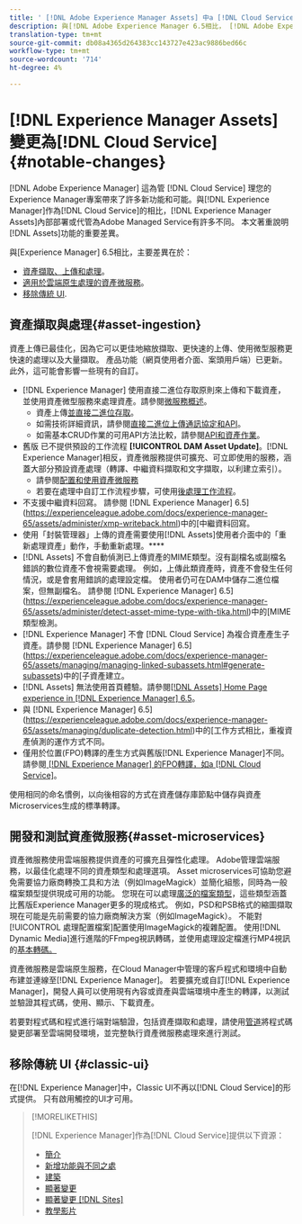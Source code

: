 ```yaml
---
title: ' [!DNL Adobe Experience Manager Assets] 中a [!DNL Cloud Service]的顯著變化'
description: 與[!DNL Adobe Experience Manager 6.5相比， [!DNL Adobe Experience Manager Assets] in [!DNL Experience Manager] as a [!DNL Cloud Service] 的顯著變更。
translation-type: tm+mt
source-git-commit: db08a4365d264383cc143727e423ac9886bed66c
workflow-type: tm+mt
source-wordcount: '714'
ht-degree: 4%

---
```



# [!DNL Experience Manager Assets]變更為[!DNL Cloud Service] {#notable-changes}

[!DNL Adobe Experience Manager] 這為管 [!DNL Cloud Service] 理您的Experience Manager專案帶來了許多新功能和可能。與[!DNL Experience Manager]作為[!DNL Cloud Service]的相比，[!DNL Experience Manager Assets]內部部署或代管為Adobe Managed Service有許多不同。 本文著重說明[!DNL Assets]功能的重要差異。

與[Experience Manager] 6.5相比，主要差異在於：

* [資產擷取、上傳和處理](#asset-ingestion)。
* [適用於雲端原生處理的資產微服務](#asset-microservices)。
* [移除傳統 UI](#classic-ui).

## 資產擷取與處理{#asset-ingestion}

資產上傳已最佳化，因為它可以更佳地縮放擷取、更快速的上傳、使用微型服務更快速的處理以及大量擷取。 產品功能（網頁使用者介面、案頭用戶端）已更新。 此外，這可能會影響一些現有的自訂。

* [!DNL Experience Manager] 使用直接二進位存取原則來上傳和下載資產，並使用資產微型服務來處理資產。請參閱[微服務概述](/help/assets/asset-microservices-overview.md)。
   * 資產上傳[並直接二進位存取](/help/assets/asset-microservices-overview.md#asset-upload-with-direct-binary-access)。
   * 如需技術詳細資訊，請參閱[直接二進位上傳通訊協定和API](/help/assets/developer-reference-material-apis.md#upload-binary)。
   * 如需基本CRUD作業的可用API方法比較，請參閱[API和資產作業](/help/assets/developer-reference-material-apis.md#use-cases-and-apis)。
* 舊版 已不提供預設的工作流程 **[!UICONTROL DAM Asset Update]**。[!DNL Experience Manager]相反，資產微服務提供可擴充、可立即使用的服務，涵蓋大部分預設資產處理（轉譯、中繼資料擷取和文字擷取，以利建立索引）。
   * 請參閱[配置和使用資產微服務](/help/assets/asset-microservices-configure-and-use.md)
   * 若要在處理中自訂工作流程步驟，可使用[後處理工作流程](/help/assets/asset-microservices-configure-and-use.md#post-processing-workflows)。
* 不支援中繼資料回寫。 請參閱 [!DNL Experience Manager] 6.5](https://experienceleague.adobe.com/docs/experience-manager-65/assets/administer/xmp-writeback.html)中的[中繼資料回寫。
* 使用「封裝管理器」上傳的資產需要使用[!DNL Assets]使用者介面中的「重新處理資產」動作，手動重新處理。****
* [!DNL Assets] 不會自動偵測已上傳資產的MIME類型。沒有副檔名或副檔名錯誤的數位資產不會視需要處理。 例如，上傳此類資產時，資產不會發生任何情況，或是會套用錯誤的處理設定檔。 使用者仍可在DAM中儲存二進位檔案，但無副檔名。 請參閱 [!DNL Experience Manager] 6.5](https://experienceleague.adobe.com/docs/experience-manager-65/assets/administer/detect-asset-mime-type-with-tika.html)中的[MIME類型檢測。
* [!DNL Experience Manager] 不會 [!DNL Cloud Service] 為複合資產產生子資產。請參閱 [!DNL Experience Manager] 6.5](https://experienceleague.adobe.com/docs/experience-manager-65/assets/managing/managing-linked-subassets.html#generate-subassets)中的[子資產建立。
* [!DNL Assets] 無法使用首頁體驗。請參閱[[!DNL Assets] Home Page experience in [!DNL Experience Manager] 6.5](https://experienceleague.adobe.com/docs/experience-manager-65/assets/using/assets-home-page.html)。
* 與 [!DNL Experience Manager] 6.5](https://experienceleague.adobe.com/docs/experience-manager-65/assets/managing/duplicate-detection.html)中的[工作方式相比，重複資產偵測的運作方式不同。
* 僅用於位置(FPO)轉譯的產生方式與舊版[!DNL Experience Manager]不同。 請參閱[ [!DNL Experience Manager] 的FPO轉譯，如a [!DNL Cloud Service]](https://helpx.adobe.com/enterprise/admin-guide.html/enterprise/using/configure-aem-assets-for-asset-link.ug.html)。

使用相同的命名慣例，以向後相容的方式在資產儲存庫節點中儲存與資產Microservices生成的標準轉譯。

## 開發和測試資產微服務{#asset-microservices}

資產微服務使用雲端服務提供資產的可擴充且彈性化處理。 Adobe管理雲端服務，以最佳化處理不同的資產類型和處理選項。 Asset microservices可協助您避免需要協力廠商轉換工具和方法（例如ImageMagick）並簡化組態，同時為一般檔案類型提供現成可用的功能。 您現在可以處理[廣泛的檔案類型](/help/assets/file-format-support.md)，這些類型涵蓋比舊版Experience Manager更多的現成格式。 例如，PSD和PSB格式的縮圖擷取現在可能是先前需要的協力廠商解決方案（例如ImageMagick）。 不能對[!UICONTROL 處理配置檔案]配置使用ImageMagick的複雜配置。 使用[!DNL Dynamic Media]進行進階的FFmpeg視訊轉碼，並使用處理設定檔進行MP4視訊的[基本轉碼。](/help/assets/manage-video-assets.md#transcode-video)

資產微服務是雲端原生服務，在Cloud Manager中管理的客戶程式和環境中自動布建並連線至[!DNL Experience Manager]。 若要擴充或自訂[!DNL Experience Manager]，開發人員可以使用現有內容或資產與雲端環境中產生的轉譯，以測試並驗證其程式碼，使用、顯示、下載資產。

若要對程式碼和程式進行端對端驗證，包括資產擷取和處理，請使用[管道](/help/implementing/cloud-manager/configure-pipeline.md)將程式碼變更部署至雲端開發環境，並完整執行資產微服務處理來進行測試。

## 移除傳統 UI {#classic-ui}

在[!DNL Experience Manager]中，Classic UI不再以[!DNL Cloud Service]的形式提供。 只有啟用觸控的UI才可用。

>[!MORELIKETHIS]
>
>[!DNL Experience Manager]作為[!DNL Cloud Service]提供以下資源：
>
>* [簡介](/help/overview/introduction.md)
>* [新增功能與不同之處](/help/overview/what-is-new-and-different.md)
>* [建築](/help/core-concepts/architecture.md)
>* [顯著變更](/help/release-notes/aem-cloud-changes.md)
>* [顯著變更 [!DNL Sites]](/help/sites-cloud/sites-cloud-changes.md)
>* [教學影片](https://experienceleague.adobe.com/docs/experience-manager-learn/cloud-service/overview.html)

